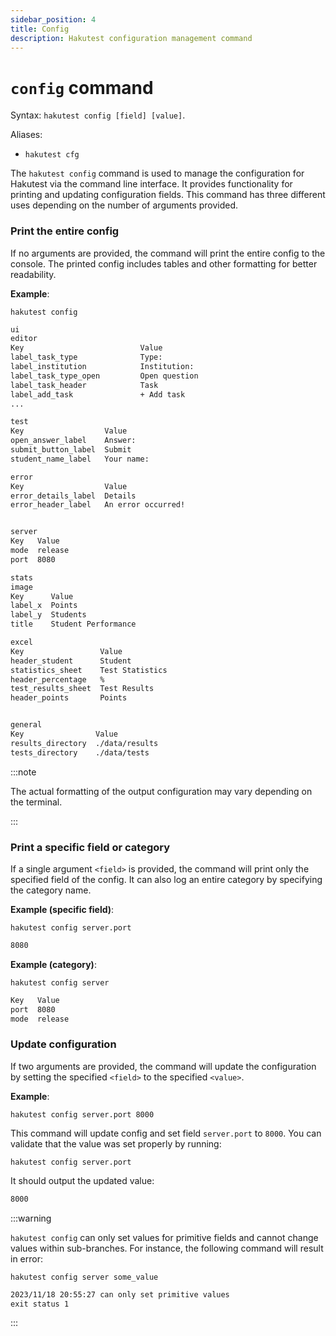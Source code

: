 ```yaml
---
sidebar_position: 4
title: Config
description: Hakutest configuration management command
---
```


# `config` command

Syntax: `hakutest config [field] [value]`.

Aliases:

-   `hakutest cfg`

The `hakutest config` command is used to manage the configuration for Hakutest via the command line interface. It provides functionality for printing and updating configuration fields. This command has three different uses depending on the number of arguments provided.

### Print the entire config

If no arguments are provided, the command will print the entire config to the console. The printed config includes tables and other formatting for better readability.

**Example**:

```shell title='Command'
hakutest config
```

```txt title='Output'
ui
editor
Key                          Value
label_task_type              Type:
label_institution            Institution:
label_task_type_open         Open question
label_task_header            Task
label_add_task               + Add task
...

test
Key                  Value
open_answer_label    Answer:
submit_button_label  Submit
student_name_label   Your name:

error
Key                  Value
error_details_label  Details
error_header_label   An error occurred!


server
Key   Value
mode  release
port  8080

stats
image
Key      Value
label_x  Points
label_y  Students
title    Student Performance

excel
Key                 Value
header_student      Student
statistics_sheet    Test Statistics
header_percentage   %
test_results_sheet  Test Results
header_points       Points


general
Key                Value
results_directory  ./data/results
tests_directory    ./data/tests
```

:::note

The actual formatting of the output configuration may vary depending on the terminal.

:::

### Print a specific field or category

If a single argument `<field>` is provided, the command will print only the specified field of the config. It can also log an entire category by specifying the category name.

**Example (specific field)**:

```shell title='Command'
hakutest config server.port
```

```txt title='Output'
8080
```

**Example (category)**:

```shell title='Command'
hakutest config server
```

```txt title='Output'
Key   Value
port  8080
mode  release
```

### Update configuration

If two arguments are provided, the command will update the configuration by setting the specified `<field>` to the specified `<value>`.

**Example**:

```shell title='Command'
hakutest config server.port 8000
```

This command will update config and set field `server.port` to `8000`. You can validate that the value was set properly by running:

```shell title='Command'
hakutest config server.port
```

It should output the updated value:

```txt title='Output'
8000
```

:::warning

`hakutest config` can only set values for primitive fields and cannot change values within sub-branches. For instance, the following command will result in error:

```shell title='Command'
hakutest config server some_value
```

```txt title='Output'
2023/11/18 20:55:27 can only set primitive values
exit status 1
```

:::
